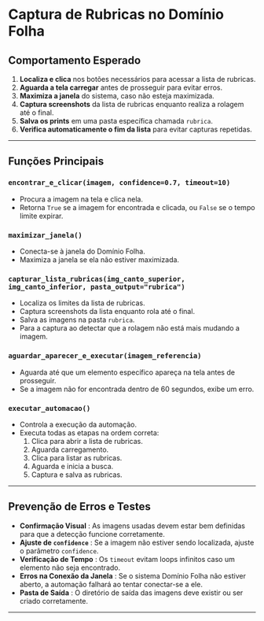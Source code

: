 # Captura de Rubricas no Domínio Folha

## Comportamento Esperado

1. **Localiza e clica** nos botões necessários para acessar a lista de rubricas.
2. **Aguarda a tela carregar** antes de prosseguir para evitar erros.
3. **Maximiza a janela** do sistema, caso não esteja maximizada.
4. **Captura screenshots** da lista de rubricas enquanto realiza a rolagem até o final.
5. **Salva os prints** em uma pasta específica chamada `rubrica`.
6. **Verifica automaticamente o fim da lista** para evitar capturas repetidas.

---

## Funções Principais

### `encontrar_e_clicar(imagem, confidence=0.7, timeout=10)`

* Procura a imagem na tela e clica nela.
* Retorna `True` se a imagem for encontrada e clicada, ou `False` se o tempo limite expirar.

### `maximizar_janela()`

* Conecta-se à janela do Domínio Folha.
* Maximiza a janela se ela não estiver maximizada.

### `capturar_lista_rubricas(img_canto_superior, img_canto_inferior, pasta_output="rubrica")`

* Localiza os limites da lista de rubricas.
* Captura screenshots da lista enquanto rola até o final.
* Salva as imagens na pasta `rubrica`.
* Para a captura ao detectar que a rolagem não está mais mudando a imagem.

### `aguardar_aparecer_e_executar(imagem_referencia)`

* Aguarda até que um elemento específico apareça na tela antes de prosseguir.
* Se a imagem não for encontrada dentro de 60 segundos, exibe um erro.

### `executar_automacao()`

* Controla a execução da automação.
* Executa todas as etapas na ordem correta:
  1. Clica para abrir a lista de rubricas.
  2. Aguarda carregamento.
  3. Clica para listar as rubricas.
  4. Aguarda e inicia a busca.
  5. Captura e salva as rubricas.

---

## Prevenção de Erros e Testes

* **Confirmação Visual** : As imagens usadas devem estar bem definidas para que a detecção funcione corretamente.
* **Ajuste de `confidence`** : Se a imagem não estiver sendo localizada, ajuste o parâmetro `confidence`.
* **Verificação de Tempo** : Os `timeout` evitam loops infinitos caso um elemento não seja encontrado.
* **Erros na Conexão da Janela** : Se o sistema Domínio Folha não estiver aberto, a automação falhará ao tentar conectar-se a ele.
* **Pasta de Saída** : O diretório de saída das imagens deve existir ou ser criado corretamente.

---
